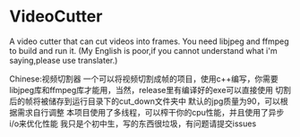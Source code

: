 # VideoCutter
A video cutter that can cut videos into frames.
You need libjpeg and ffmpeg to build and run it.
(My English is poor,if you cannot understand what i'm saying,please use translater.)


Chinese:视频切割器
一个可以将视频切割成帧的项目，使用c++编写，你需要libjpeg库和ffmpeg库才能用，当然，release里有编译好的exe可以直接使用
切割后的帧将被储存到运行目录下的cut_down文件夹中
默认的jpg质量为90，可以根据需求自行调整
本项目使用了多线程，可以榨干你的cpu性能，并且使用了异步i/o来优化性能
我只是个初中生，写的东西很垃圾，有问题请提交issues
